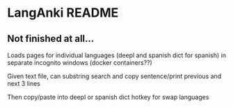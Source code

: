 # LangAnki README

## Not finished at all...

Loads pages for individual languages (deepl and spanish dict for spanish) in separate incognito windows (docker containers??)

Given text file, can substring search and copy sentence/print previous and next 3 lines

Then copy/paste into deepl or spanish dict
    hotkey for swap languages
